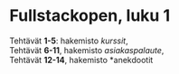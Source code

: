 # Fullstackopen, luku 1

Tehtävät **1-5**: hakemisto *kurssit*,  
Tehtävät **6-11**, hakemisto *asiakaspalaute*,  
Tehtävät **12-14**, hakemisto *anekdootit